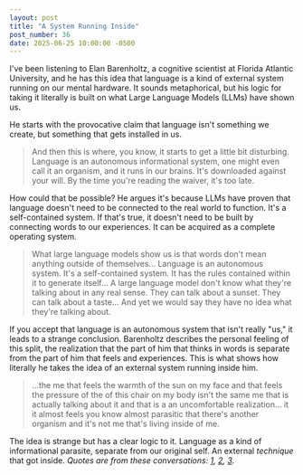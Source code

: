 ```yaml
---
layout: post
title: "A System Running Inside"
post_number: 36
date: 2025-06-25 10:00:00 -0500
---
```


I've been listening to Elan Barenholtz, a cognitive scientist at Florida Atlantic University, and he has this idea that language is a kind of external system running on our mental hardware. It sounds metaphorical, but his logic for taking it literally is built on what Large Language Models (LLMs) have shown us.

He starts with the provocative claim that language isn't something we create, but something that gets installed in us.

> And then this is where, you know, it starts to get a little bit disturbing. Language is an autonomous informational system, one might even call it an organism, and it runs in our brains. It's downloaded against your will. By the time you're reading the waiver, it's too late.

How could that be possible? He argues it's because LLMs have proven that language doesn't need to be connected to the real world to function. It's a self-contained system. If that's true, it doesn't need to be built by connecting words to our experiences. It can be acquired as a complete operating system.

> What large language models show us is that words don't mean anything outside of themselves... Language is an autonomous system. It's a self-contained system. It has the rules contained within it to generate itself... A large language model don't know what they're talking about in any real sense. They can talk about a sunset. They can talk about a taste... And yet we would say they have no idea what they're talking about.

If you accept that language is an autonomous system that isn't really "us," it leads to a strange conclusion. Barenholtz describes the personal feeling of this split, the realization that the part of him that thinks in words is separate from the part of him that feels and experiences. This is what shows how literally he takes the idea of an external system running inside him.

> ...the me that feels the warmth of the sun on my face and that feels the pressure of the of this chair on my body isn't the same me that is actually talking about it and that is a an uncomfortable realization... it it almost feels you know almost parasitic that there's another organism and it's not me that's living inside of me.

The idea is strange but has a clear logic to it. Language as a kind of informational parasite, separate from our original self. An external *technique* that got inside.
*Quotes are from these conversations: [1](https://www.youtube.com/watch?v=Ca_RbPXraDE&t=1080s), [2](https://www.youtube.com/watch?v=A36OumnSrWY&t=4187s), [3](https://www.youtube.com/watch?v=FIMw04GJJ7U&t=1059s).*